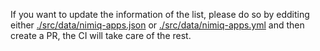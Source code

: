 If you want to update the information of the list, please do so by edditing either [./src/data/nimiq-apps.json](./src/data/nimiq-apps.json) or [./src/data/nimiq-apps.yml](./src/data/nimiq-apps.yml) and then create a PR, the CI will take care of the rest.
